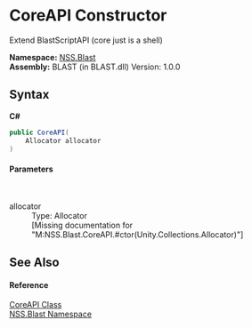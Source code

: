 # CoreAPI Constructor 
 

Extend BlastScriptAPI (core just is a shell)

**Namespace:**&nbsp;<a href="N_NSS_Blast">NSS.Blast</a><br />**Assembly:**&nbsp;BLAST (in BLAST.dll) Version: 1.0.0

## Syntax

**C#**<br />
``` C#
public CoreAPI(
	Allocator allocator
)
```


#### Parameters
&nbsp;<dl><dt>allocator</dt><dd>Type: Allocator<br />\[Missing <param name="allocator"/> documentation for "M:NSS.Blast.CoreAPI.#ctor(Unity.Collections.Allocator)"\]</dd></dl>

## See Also


#### Reference
<a href="T_NSS_Blast_CoreAPI">CoreAPI Class</a><br /><a href="N_NSS_Blast">NSS.Blast Namespace</a><br />